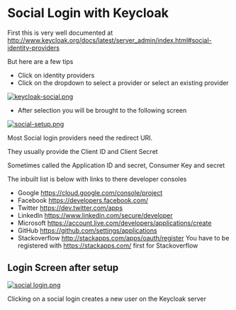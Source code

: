 # Social Login with Keycloak

First this is very well documented at 
http://www.keycloak.org/docs/latest/server_admin/index.html#social-identity-providers

But here are a few tips

- Click on identity providers
- Click on the dropdown to select a provider or select an existing provider

[![keycloak-social.png](https://s21.postimg.org/vqhf1f8bb/keycloak-social.png)](https://postimg.org/image/4fw3ti5eb/)

- After selection you will be brought to the following screen 


[![social-setup.png](https://s13.postimg.org/pkcr3ftl3/social-setup.png)](https://postimg.org/image/mq9lpzrer/)

Most Social login providers need the redirect URI.
 
They usually provide the Client ID and Client Secret

Sometimes called the Application ID and secret, Consumer Key and secret

The inbuilt list is below with links to there developer consoles

- Google https://cloud.google.com/console/project
- Facebook https://developers.facebook.com/
- Twitter https://dev.twitter.com/apps
- LinkedIn https://www.linkedin.com/secure/developer
- Microsoft https://account.live.com/developers/applications/create
- GitHub https://github.com/settings/applications
- Stackoverflow http://stackapps.com/apps/oauth/register
You have to be registered with https://stackapps.com/ first for Stackoverflow

## Login Screen after setup

[![social login.png](https://s24.postimg.org/4rufb2lmd/social_login.png)](https://postimg.org/image/oz7v3dj3l/)

Clicking on a social login creates a new user on the Keycloak server

